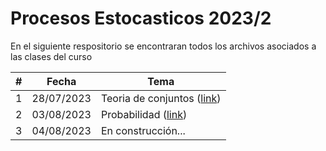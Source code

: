# Procesos Estocasticos 2023/2

En el siguiente respositorio se encontraran todos los archivos asociados a las clases del curso

|#|Fecha|Tema|
|---|---|---|
|1|28/07/2023|Teoria de conjuntos ([link](clase1_28-07-2023.ipynb))|
|2|03/08/2023|Probabilidad ([link](clase1_28-07-2023.ipynb))|
|3|04/08/2023|En construcción...|
